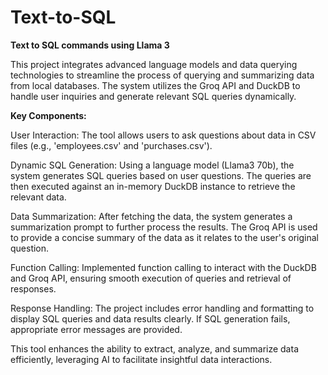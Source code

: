 # Text-to-SQL
**Text to SQL commands using Llama 3**

This project integrates advanced language models and data querying technologies to streamline the process of querying and summarizing data from local databases. The system utilizes the Groq API and DuckDB to handle user inquiries and generate relevant SQL queries dynamically.

**Key Components:**

User Interaction: The tool allows users to ask questions about data in CSV files (e.g., 'employees.csv' and 'purchases.csv').

Dynamic SQL Generation: Using a language model (Llama3 70b), the system generates SQL queries based on user questions. The queries are then executed against an in-memory DuckDB instance to retrieve the relevant data.

Data Summarization: After fetching the data, the system generates a summarization prompt to further process the results. The Groq API is used to provide a concise summary of the data as it relates to the user's original question.

Function Calling: Implemented function calling to interact with the DuckDB and Groq API, ensuring smooth execution of queries and retrieval of responses.

Response Handling: The project includes error handling and formatting to display SQL queries and data results clearly. If SQL generation fails, appropriate error messages are provided.

This tool enhances the ability to extract, analyze, and summarize data efficiently, leveraging AI to facilitate insightful data interactions.
